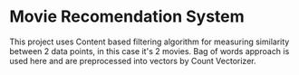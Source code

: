 # Movie Recomendation System

This project uses Content based filtering algorithm for measuring similarity between 2 data points, in this case it's 2 movies.
Bag of words approach is used here and are preprocessed into vectors by Count Vectorizer.

